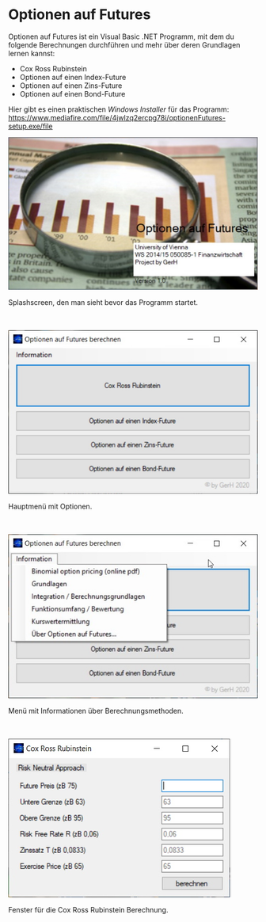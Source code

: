 # Optionen auf Futures
Optionen auf Futures ist ein Visual Basic .NET Programm, mit dem du folgende Berechnungen durchführen und mehr über deren Grundlagen lernen kannst:

 - Cox Ross Rubinstein
 - Optionen auf einen Index-Future
 - Optionen auf einen Zins-Future
 - Optionen auf einen Bond-Future

Hier gibt es einen praktischen *Windows Installer* für das Programm: https://www.mediafire.com/file/4jwlzq2ercpg78i/optionenFutures-setup.exe/file


<p align="center">
<img src="https://raw.githubusercontent.com/gh28942/OptionenFutures/master/screenshot/of-screenshot-1.jpg">
<p>Splashscreen, den man sieht bevor das Programm startet.</p>
<br><br>

<img src="https://raw.githubusercontent.com/gh28942/OptionenFutures/master/screenshot/of-screenshot-2.jpg">
<p>Hauptmenü mit Optionen.</p>
<br><br>

<img src="https://raw.githubusercontent.com/gh28942/OptionenFutures/master/screenshot/of-screenshot-3.jpg">
<p>Menü mit Informationen über Berechnungsmethoden.</p>
<br><br>

<img src="https://raw.githubusercontent.com/gh28942/OptionenFutures/master/screenshot/of-screenshot-4.jpg">
<p>Fenster für die Cox Ross Rubinstein Berechnung.</p>
<br><br>
</p>
